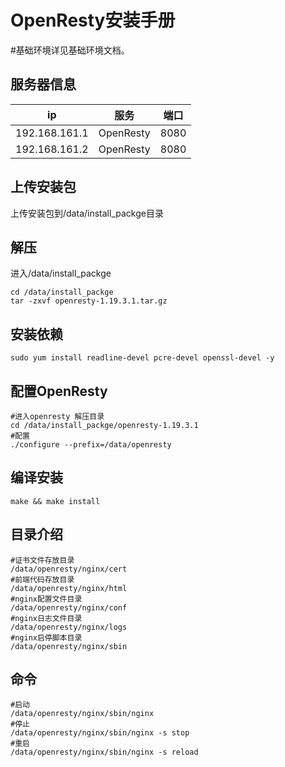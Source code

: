 
# OpenResty安装手册

#基础环境详见基础环境文档。

## 服务器信息 

| ip            | 服务      | 端口 |
| ------------- | --------- | ---- |
| 192.168.161.1 | OpenResty | 8080 |
| 192.168.161.2 | OpenResty | 8080 |

## 上传安装包

上传安装包到/data/install_packge目录

## 解压

进入/data/install_packge

```
cd /data/install_packge
tar -zxvf openresty-1.19.3.1.tar.gz
```

## 安装依赖

```shell
sudo yum install readline-devel pcre-devel openssl-devel -y
```

## 配置OpenResty

```
#进入openresty 解压目录
cd /data/install_packge/openresty-1.19.3.1
#配置
./configure --prefix=/data/openresty
```

## 编译安装

```
make && make install
```

## 目录介绍

```
#证书文件存放目录
/data/openresty/nginx/cert
#前端代码存放目录
/data/openresty/nginx/html
#nginx配置文件目录
/data/openresty/nginx/conf
#nginx日志文件目录
/data/openresty/nginx/logs
#nginx启停脚本目录
/data/openresty/nginx/sbin
```

## 命令

```
#启动
/data/openresty/nginx/sbin/nginx
#停止
/data/openresty/nginx/sbin/nginx -s stop
#重启
/data/openresty/nginx/sbin/nginx -s reload
```


